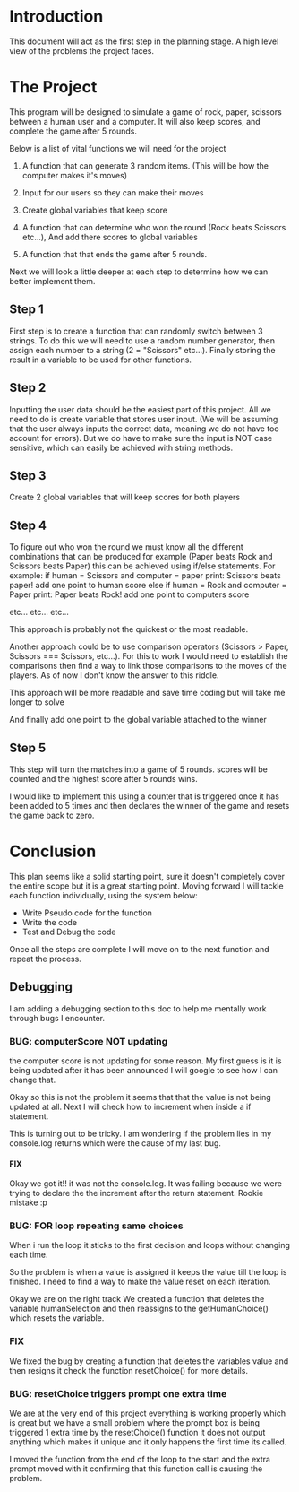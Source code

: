 # Introduction

This document will act as the first step in the planning stage. 
A high level view of the problems the project faces.

# The Project

This program will be designed to simulate a game of rock, paper, scissors between a human user and a computer.
It will also keep scores, and complete the game after 5 rounds.

Below is a list of vital functions we will need for the project

1. A function that can generate 3 random items. 
    (This will be how the computer makes it's moves)

2. Input for our users so they can make their moves

3. Create global variables that keep score

4. A function that can determine who won the round (Rock beats Scissors etc...), And add there scores to global variables

5. A function that that ends the game after 5 rounds.

Next we will look a little deeper at each step to determine how we can better implement them.

## Step 1

First step is to create a function that can randomly switch between 3 strings.
To do this we will need to use a random number generator, 
then assign each number to a string (2 = "Scissors" etc...).
Finally storing the result in a variable to be used for other functions.

## Step 2

Inputting the user data should be the easiest part of this project.
All we need to do is create variable that stores user input. (We will be assuming that the user always inputs the correct data, meaning we do not have too account for errors). But we do have to make sure the input is NOT case sensitive, which can easily be achieved with string methods.

## Step 3

Create 2 global variables that will keep scores for both players

## Step 4

To figure out who won the round we must know all the different combinations that can be produced for example (Paper beats Rock and Scissors beats Paper) this can be achieved using if/else statements.
For example:
if human = Scissors and computer = paper
    print: Scissors beats paper!
    add one point to human score
else if human = Rock and computer = Paper
    print: Paper beats Rock!
    add one point to computers score

etc...
etc...
etc...

This approach is probably not the quickest or the most readable.

Another approach could be to use comparison operators (Scissors > Paper, Scissors === Scissors, etc...).
For this to work I would need to establish the comparisons then find a way to link those comparisons to the moves of the players. As of now I don't know the answer to this riddle.

This approach will be more readable and save time coding but will take me longer to solve

And finally add one point to the global variable attached to the winner

## Step 5

This step will turn the matches into a game of 5 rounds. scores will be counted and the highest score after 5 rounds wins.

I would like to implement this using a counter that is triggered once it has been added to 5 times and then declares the winner of the game and resets the game back to zero.

# Conclusion

This plan seems like a solid starting point, sure it doesn't completely cover the entire scope but it is a great starting point. Moving forward I will tackle each function individually, using the system below:

- Write Pseudo code for the function
- Write the code
- Test and Debug the code

Once all the steps are complete I will move on to the next function and repeat the process.

## Debugging

I am adding a debugging section to this doc to help me mentally work through bugs I encounter.

### BUG: computerScore NOT updating

the computer score is not updating for some reason. My first guess is it is being updated after it has been announced I will google to see how I can change that. 

Okay so this is not the problem it seems that that the value is not being updated at all. Next I will check how to increment when inside a if statement.

This is turning out to be tricky. I am wondering if the problem lies in my console.log returns which were the cause of my last bug.

#### FIX

Okay we got it!! it was not the console.log. It was failing because we were trying to declare the the increment after the return statement. Rookie mistake :p

### BUG: FOR loop repeating same choices

When i run the loop it sticks to the first decision and loops without changing each time.

So the problem is when a value is assigned it keeps the value till the loop is finished. I need to find a way to make the value reset on each iteration.

Okay we are on the right track We created a function that deletes the variable humanSelection and then reassigns to the getHumanChoice() which resets the variable.

### FIX

We fixed the bug by creating a function that deletes the variables value and then resigns it check the function resetChoice() for more details.

### BUG: resetChoice triggers prompt one extra time

We are at the very end of this project everything is working properly which is great but we have a small problem where the prompt box is being triggered 1 extra time by the resetChoice() function it does not output anything which makes it unique and it only happens the first time its called.

I moved the function from the end of the loop to the start and the extra prompt moved with it confirming that this function call is causing the problem.